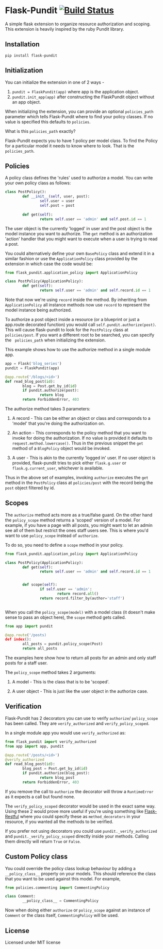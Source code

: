 # Flask-Pundit [![Build Status](https://travis-ci.org/anurag90x/flask-pundit.svg?branch=master)](https://travis-ci.org/anurag90x/flask-pundit)  
A simple flask extension to organize resource authorization and scoping. This extension is heavily inspired by the ruby Pundit library.

## Installation
` pip install flask-pundit `

## Initialization

You can initialize the extension in one of 2 ways - 

1. `pundit = FlaskPundit(app)` where app is the application object.
2. `pundit.init_app(app)` after constructing the FlaskPundit object without an app object. 

When initializing the extension, you can provide an optional `policies_path` parameter which tells Flask-Pundit where to find your policy classes. If no value is specified this defaults to `policies`.

What is this `policies_path` exactly?

Flask-Pundit expects you to have 1 policy per model class. To find the Policy for a particular model it needs to know where to look. That is the `policies_path`. 

## Policies

A policy class defines the 'rules' used to authorize a model. You can write your own policy class as follows:

```python
class PostPolicy():
        def __init__(self, user, post):
                self.user = user
                self.post = post
        
        def get(self):
                return self.user == 'admin' and self.post.id == 1
```
The user object is the currently 'logged' in user and the post object is the model instance you want to authorize.
The `get` method is an authorization 'action' handler that you might want to execute when a user is trying to read a post.

You could alternatively define your own `BasePolicy` class and extend it in a similar fashion or use the `ApplicationPolicy` class provided by the extension in which case the code would be:

```python
from flask_pundit.application_policy import ApplicationPolicy

class PostPolicy(ApplicationPolicy):
        def get(self):
                return self.user == 'admin' and self.record.id == 1
```
Note that now we're using `record` inside the method. By inheriting from `ApplicationPolicy` all instance methods now use `record` to represent the model instance being authorized.

To authorize a post object inside a resource (or a blueprint or just a app.route decorated function) you would call `self.pundit.authorize(post)`. This will cause flask-pundit to look for the `PostPolicy` class at `policies/post`. If you want a different root to be searched, you can specify the ` policies_path` when initializing the extension.

This example shows how to use the authorize method in a single module app.

```python
app = Flask('blog_series')
pundit = FlaskPundit(app)

@app.route('/blogs/<id>')
def read_blog_post(id):
        blog = Post.get_by_id(id)
        if pundit.authorize(post):
                return blog
        return ForbiddenError, 403
```
The authorize method takes 3 parameters:

1. A record - This can be either an object or class and corresponds to a 'model' that you're doing the authorization on.

2. An action - This corresponds to the policy method that you want to invoke for doing the authorization. If no value is provided it
defaults to `request.method.lowercase()`. Thus in the previous snippet the `get` method of a `BlogPolicy` object would be invoked.

3. A user - This is akin to the currently 'logged in' user. If no user object is provided, flask-pundit tries to pick either `flask.g.user` or 
`flask.g.current_user`, whichever is available.

Thus in the above set of examples, invoking `authorize` executes the `get` method in the `PostPolicy` class at `policies/post` with the record being the `post` object filtered by id.

## Scopes

The `authorize` method acts more as a true/false guard. On the other hand the `policy_scope` method returns a 'scoped' version of a model. For example, if you have a page with all posts, you might want to let an admin see all of them but restrict the ones staff users see. This is where you'd want to use `policy_scope` instead of `authorize`.

To do so, you need to define a `scope` method in your policy.

```python
from flask_pundit.application_policy import ApplicationPolicy

class PostPolicy(ApplicationPolicy):
        def get(self):
                return self.user == 'admin' and self.record.id == 1


        def scope(self):
                if self.user == 'admin':
                        return record.all()
                return record.filter_by(author='staff')
        
```

When you call the `policy_scope(model)` with a model class (it doesn't make sense to pass an object here), the `scope` method gets called.

``` python
from app import pundit

@app.route('/posts)
def index():
        all_posts = pundit.policy_scope(Post)
        return all_posts
```
The examples here show how to return all posts for an admin and only staff posts for a staff user.

The `policy_scope` method takes 2 arguments:

1. A model - This is the class that is to be 'scoped'.

2. A user object - This is just like the user object in the authorize case.

## Verification

Flask-Pundit has 2 decorators you can use to verify `authorize`/ `policy_scope` has been called. They are `verify_authorized` and `verify_policy_scoped`.

In a single module app you would use `verify_authorized` as:

``` python
from flask_pundit import verify_authorized
from app import app, pundit

@app.route('/posts/<id>')
@verify_authorized
def read_blog_post(id):
        blog_post = Post.get_by_id(id)
        if pundit.authorize(blog_post):
                return blog_post
        return ForbiddenError, 403
```
If you remove the call to `authorize` the decorator will throw a `RuntimeError` as it expects a call but found none.

The `verify_policy_scoped` decorator would be used in the exact same way. Using these 2 would prove more useful if you're using something like [Flask-Restful](https://github.com/flask-restful/flask-restful) where you could specify these as `method_decorators` in your resource, if you wanted all the methods to be verified.

If you prefer not using decorators you could use `pundit._verify_authorized` and `pundit._verify_policy_scoped` directly inside your methods. Calling them directly will return `True` or `False`.

## Custom Policy class

You could override the policy class lookup behaviour by adding a `__policy_class__` property on your models. This should reference the class that you want to be used against this model. For example,

```python
from policies.commenting import CommentingPolicy

class Comment:
        __policy_class__ = CommentingPolicy
```
Now when doing either `authorize` or `policy_scope` against an instance of `Comment` or the class itself, `CommentingPolicy` will be used.

## License

Licensed under MIT license
